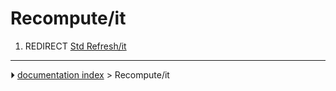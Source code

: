 # Recompute/it
1.  REDIRECT [Std Refresh/it](Std_Refresh/it.md)



---
⏵ [documentation index](../README.md) > Recompute/it
